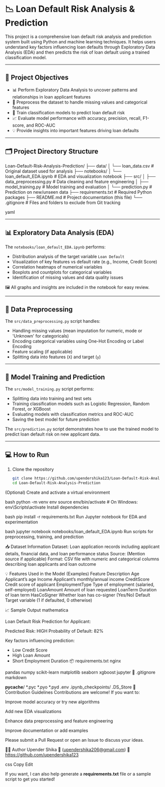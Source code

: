 # 📉 Loan Default Risk Analysis & Prediction

This project is a comprehensive loan default risk analysis and prediction system built using Python and machine learning techniques. It helps users understand key factors influencing loan defaults through Exploratory Data Analysis (EDA) and then predicts the risk of loan default using a trained classification model.

---

## 📌 Project Objectives

- 📊 Perform Exploratory Data Analysis to uncover patterns and relationships in loan applicant features  
- 🧼 Preprocess the dataset to handle missing values and categorical features  
- 🤖 Train classification models to predict loan default risk  
- 📈 Evaluate model performance with accuracy, precision, recall, F1-score, and ROC-AUC  
- 💡 Provide insights into important features driving loan defaults  

---

## 🗂️ Project Directory Structure

Loan-Default-Risk-Analysis-Prediction/
├── data/
│ └── loan_data.csv # Original dataset used for analysis
├── notebooks/
│ └── loan_default_EDA.ipynb # EDA and visualization notebook
├── src/
│ ├── data_preprocessing.py # Data cleaning and feature engineering
│ ├── model_training.py # Model training and evaluation
│ └── prediction.py # Prediction on new/unseen data
├── requirements.txt # Required Python packages
├── README.md # Project documentation (this file)
└── .gitignore # Files and folders to exclude from Git tracking

yaml

---

## 📊 Exploratory Data Analysis (EDA)

The `notebooks/loan_default_EDA.ipynb` performs:

- Distribution analysis of the target variable `Loan Default`  
- Visualization of key features vs default rate (e.g., Income, Credit Score)  
- Correlation heatmaps of numerical variables  
- Boxplots and countplots for categorical variables  
- Identification of missing values and data quality issues  

🖼️ All graphs and insights are included in the notebook for easy review.

---

## 🧼 Data Preprocessing

The `src/data_preprocessing.py` script handles:

- Handling missing values (mean imputation for numeric, mode or 'Unknown' for categoricals)  
- Encoding categorical variables using One-Hot Encoding or Label Encoding  
- Feature scaling (if applicable)  
- Splitting data into features (`X`) and target (`y`)

---

## 🤖 Model Training and Prediction

The `src/model_training.py` script performs:

- Splitting data into training and test sets  
- Training classification models such as Logistic Regression, Random Forest, or XGBoost  
- Evaluating models with classification metrics and ROC-AUC  
- Saving the best model for future prediction  

The `src/prediction.py` script demonstrates how to use the trained model to predict loan default risk on new applicant data.

---

## 💻 How to Run

1. Clone the repository

   ```bash
   git clone https://github.com/upendershika123/Loan-Default-Risk-Analysis-Prediction.git
   cd Loan-Default-Risk-Analysis-Prediction
(Optional) Create and activate a virtual environment

bash
python -m venv env
source env/bin/activate      # On Windows: env\Scripts\activate
Install dependencies

bash
pip install -r requirements.txt
Run Jupyter notebook for EDA and experimentation

bash
jupyter notebook notebooks/loan_default_EDA.ipynb
Run scripts for preprocessing, training, and prediction

📥 Dataset Information
Dataset: Loan application records including applicant details, financial data, and loan performance status
Source: (Mention source if applicable)
Format: CSV file with numeric and categorical columns describing loan applicants and loan outcome

💡 Features Used in the Model (Examples)
Feature	Description
Age	Applicant’s age
Income	Applicant’s monthly/annual income
CreditScore	Credit score of applicant
EmploymentType	Type of employment (salaried, self-employed)
LoanAmount	Amount of loan requested
LoanTerm	Duration of loan term
HasCoSigner	Whether loan has co-signer (Yes/No)
Default	Target variable (1 if defaulted, 0 otherwise)

📈 Sample Output
mathematica

Loan Default Risk Prediction for Applicant:

Predicted Risk: HIGH
Probability of Default: 82%

Key factors influencing prediction:
- Low Credit Score
- High Loan Amount
- Short Employment Duration
📦 requirements.txt
nginx

pandas
numpy
scikit-learn
matplotlib
seaborn
xgboost
jupyter
🧾 .gitignore
markdown

__pycache__/
*.pyc
*.pyo
*.pyd
.env
.ipynb_checkpoints/
.DS_Store
🤝 Contribution Guidelines
Contributions are welcome! If you want to:

Improve model accuracy or try new algorithms

Add new EDA visualizations

Enhance data preprocessing and feature engineering

Improve documentation or add examples

Please submit a Pull Request or open an Issue to discuss your ideas.

🧑‍💻 Author
Upender Shika
📧 (upendershika206@gmail.com)
🔗 https://github.com/upendershika123

css
Copy
Edit

If you want, I can also help generate a **requirements.txt** file or a sample script to get you started!
